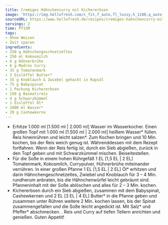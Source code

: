 ```yaml
---
title: Cremiges Hähnchencurry mit Kichererbsen
image: 'https://img.hellofresh.com/c_fit,f_auto,fl_lossy,h_1100,q_auto,w_2600/hellofresh_s3/image/cremiges-hahnchencurry-mit-kichererbsen-5a3a7e11.jpg'
sourceURL: https://www.hellofresh.de/recipes/cremiges-hahnchencurry-mit-kichererbsen-63282e89c92fceea070a000a
servings: 2
time: PT15M
tags:
- Ohne Weizen
- Zeit sparen
ingredients:
- 250 g Hähnchengeschnetzeltes
- 250 ml Kokosmilch
- 6 g Hühnerbrühe
- 6 g Madras Curry
- 35 g Tomatenmark
- 2 Esslöffel Butter*
- 35 g Knoblauch & Zwiebel gehackt in Rapsöl
- 75 g Babyspinat
- 1 Packung Kichererbsen
- 150 g Basmatireis
- 4 g Schwarzkümmel
- 1 Esslöffel Öl*
- 1000 ml Wasser*
- 20 g Cashewkerne
---
```


- Erhitze 1.000 ml [1.500 ml | 2.000 ml] Wasser im Wasserkocher.  Einen großen Topf mit 1.000 ml [1.500 ml | 2.000 ml] heißem Wasser\* füllen. Reis hineinrühren und leicht salzen\*. Zum Kochen bringen und 10 Min. kochen, bis der Reis weich genug ist. Währenddessen mit dem Rezept fortfahren. Wenn der Reis fertig ist, durch ein Sieb abgießen, zurück in den Topf geben und mit Schwarzkümmel mischen. Beiseitestellen.
- Für die Soße in einem hohen Rührgefäß 1 EL [1,5 EL | 2 EL] Tomatenmark, Kokosmilch, Currypulver, Hühnerbrühe miteinander verrühren. In einer großen Pfanne 1 EL [1,5 EL | 2 EL] Öl\* erhitzen und darin Hähnchengeschnetzeltes, Zwiebel und Knoblauch für 3 – 4 Min. rundherum anbraten, bis die Hähnchenwürfel leicht gebräunt sind. Pfanneninhalt mit der Soße ablöschen und alles für 2 – 3 Min. kochen.
- Kichererbsen durch ein Sieb abgießen, zusammen mit dem Babyspinat, Cashewkernen und 2 EL [3 EL | 4 EL] Butter\* in die Pfanne geben und zusammen unter Rühren weitere 2 Min. kochen lassen, bis der Spinat zusammengefallen und die Soße leicht angedickt ist. Mit Salz\* und Pfeffer\* abschmecken. . Reis und Curry auf tiefen Tellern anrichten und genießen. Guten Appetit!
